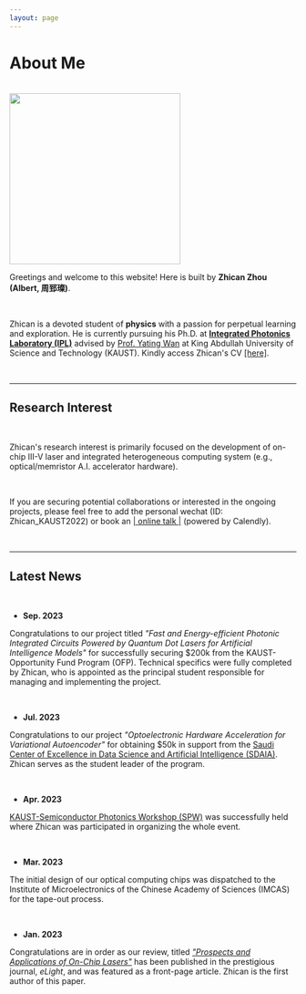 ```yaml
---
layout: page
---
```


# About Me

<br>

<img src="https://albert-canite.github.io/images/zhicanzhou.jpg" class="floatpic" width="300" height="300">

<br>

Greetings and welcome to this website! Here is built by **Zhican Zhou (Albert, 周郅璨)**.

<br>

Zhican is a devoted student of **physics** with a passion for perpetual learning and exploration. He is currently pursuing his Ph.D. at **[Integrated Photonics Laboratory (IPL)](https://cemse.kaust.edu.sa/ipl)** advised by [Prof. Yating Wan](https://scholar.google.com/citations?user=uJ6__ScAAAAJ&hl=en&oi=ao) at King Abdullah University of Science and Technology (KAUST). Kindly access Zhican's CV [[here]](https://albert-canite.github.io/file/zhicanzhou-CV.pdf).

<br>

---
## Research Interest

<br>

Zhican's research interest is primarily focused on the development of on-chip III-V laser and integrated heterogeneous computing
system (e.g., optical/memristor A.I. accelerator hardware).

<br>

If you are securing potential collaborations or interested in the ongoing projects, 
please feel free to add the personal wechat (ID: Zhican_KAUST2022) or book an [| online talk |](https://calendly.com/zhican_zhou/30min) (powered by Calendly).

<br>

---

## Latest News

<br>

- **Sep. 2023**

Congratulations to our project titled _"Fast and Energy-efficient Photonic Integrated Circuits Powered by Quantum Dot Lasers for Artificial Intelligence Models"_ for successfully securing $200k from the KAUST-Opportunity Fund Program (OFP). Technical specifics were fully completed by Zhican, who is appointed as the principal student responsible for managing and implementing the project.

<br>

- **Jul. 2023** 

Congratulations to our project _"Optoelectronic Hardware Acceleration for Variational Autoencoder"_ for obtaining $50k in support from the [Saudi Center of Excellence in Data Science and Artificial Intelligence (SDAIA)](https://sdaia.gov.sa/en/default.aspx). Zhican serves as the student leader of the program.

<br>

- **Apr. 2023**

[KAUST-Semiconductor Photonics Workshop (SPW)](https://cemse.kaust.edu.sa/ipl/news/semiconductor-photonics-workshop-2023-0) was successfully held where Zhican was participated in organizing the whole event.

<br>

- **Mar. 2023**

The initial design of our optical computing chips was dispatched to the Institute of Microelectronics of the Chinese Academy of Sciences (IMCAS) for the tape-out process.

<br>

- **Jan. 2023**

Congratulations are in order as our review, titled [_"Prospects and Applications of On-Chip Lasers"_](https://elight.springeropen.com/articles/10.1186/s43593-022-00027-x) has been published in the prestigious journal, _eLight_, and was featured as a front-page article. Zhican is the first author of this paper.
